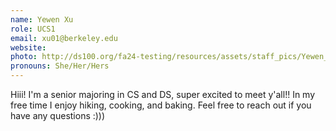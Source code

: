 ```yaml
---
name: Yewen Xu
role: UCS1
email: xu01@berkeley.edu
website: 
photo: http://ds100.org/fa24-testing/resources/assets/staff_pics/Yewen_Xu.jpeg
pronouns: She/Her/Hers
---
```

Hiii! I'm a senior majoring in CS and DS, super excited to meet y'all!! In my free time I enjoy hiking, cooking, and baking. Feel free to reach out if you have any questions :)))
